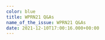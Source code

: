 ```yaml
---
color: blue
title: WPRN21 Q&As
name_of_the_issue: WPRN21 Q&As
date: 2021-12-10T17:00:16.000+00:00
---
```

